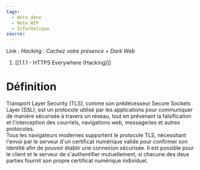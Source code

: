 ```yaml
---
tags:
  - Note_done
  - Note_WIP
  - Informatique
source:
---
```


Link :
_Hacking : Cachez votre présence + Dark Web_
1. [[1.1.1 - HTTPS Everywhere (Hacking)]]

# Définition
Transport Layer Security (TLS), comme son prédécesseur Secure Sockets Layer (SSL), est un protocole utilisé par les applications pour communiquer de manière sécurisée à travers un réseau, tout en prévenant la falsification et l'interception des courriels, navigations web, messageries et autres protocoles.
\
Tous les navigateurs modernes supportent le protocole TLS, nécessitant l'envoi par le serveur d'un certificat numérique valide pour confirmer son identité afin de pouvoir établir une connexion sécurisée. Il est possible pour le client et le serveur de s'authentifier mutuellement, si chacune des deux parties fournit son propre certificat numérique individuel.